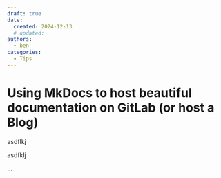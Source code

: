 ```yaml
---
draft: true
date:
  created: 2024-12-13
  # updated:
authors:
  - ben
categories:
  - Tips
---
```


# Using MkDocs to host beautiful documentation on GitLab (or host a Blog)

asdflkj

<!-- more -->

asdfklj

...
